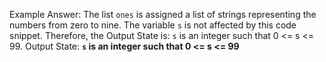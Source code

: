 Example Answer:
The list `ones` is assigned a list of strings representing the numbers from zero to nine. The variable `s` is not affected by this code snippet. Therefore, the Output State is: `s` is an integer such that 0 <= s <= 99.
Output State: **`s` is an integer such that 0 <= s <= 99**